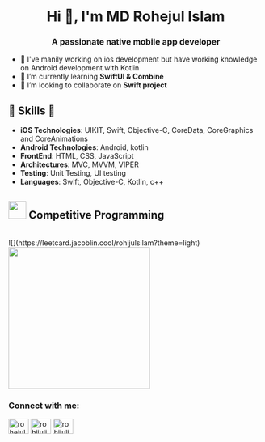 <h1 align="center">Hi 👋, I'm MD Rohejul Islam</h1>
<h3 align="center">A passionate native mobile app developer</h3>

- 🔭 I've manily working on ios development but have working knowledge on Android development with Kotlin
- 🌱 I’m currently learning **SwiftUI & Combine**
- 👯 I’m looking to collaborate on **Swift project**

##  🎉 Skills  🎉
- **iOS Technologies**: UIKIT, Swift, Objective-C, CoreData, CoreGraphics and CoreAnimations
- **Android Technologies**: Android, kotlin
- **FrontEnd**: HTML, CSS, JavaScript
- **Architectures**: MVC, MVVM, VIPER
- **Testing**: Unit Testing, UI testing 
- **Languages**: Swift, Objective-C, Kotlin, c++


## <img src="https://media.giphy.com/media/iY8CRBdQXODJSCERIr/giphy.gif" width="35"><b> Competitive Programming</b>
<br>
![](https://leetcard.jacoblin.cool/rohijulsilam?theme=light)
<img height="280em" src="https://raw.githubusercontent.com/rohijulislam/cf-stats/main/output/light_card.svg" />

<h3 align="left">Connect with me:</h3>
<p align="left">
<a href="https://stackoverflow.com/users/rohejul islam" target="blank"><img align="center" src="https://raw.githubusercontent.com/rahuldkjain/github-profile-readme-generator/master/src/images/icons/Social/stack-overflow.svg" alt="rohejul islam" height="30" width="40" /></a>
<a href="https://codeforces.com/profile/rohijulislam" target="blank"><img align="center" src="https://raw.githubusercontent.com/rahuldkjain/github-profile-readme-generator/master/src/images/icons/Social/codeforces.svg" alt="rohijulislam" height="30" width="40" /></a>
<a href="https://www.leetcode.com/rohijulislam" target="blank"><img align="center" src="https://raw.githubusercontent.com/rahuldkjain/github-profile-readme-generator/master/src/images/icons/Social/leet-code.svg" alt="rohijulislam" height="30" width="40" /></a>
</p>
